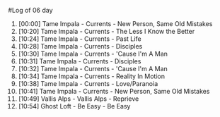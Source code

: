 #Log of 06 day

1. [00:00] Tame Impala - Currents - New Person, Same Old Mistakes
1. [10:20] Tame Impala - Currents - The Less I Know the Better
1. [10:24] Tame Impala - Currents - Past Life
1. [10:28] Tame Impala - Currents - Disciples
1. [10:30] Tame Impala - Currents - 'Cause I'm A Man
1. [10:31] Tame Impala - Currents - Disciples
1. [10:32] Tame Impala - Currents - 'Cause I'm A Man
1. [10:34] Tame Impala - Currents - Reality In Motion
1. [10:38] Tame Impala - Currents - Love/Paranoia
1. [10:41] Tame Impala - Currents - New Person, Same Old Mistakes
1. [10:49] Vallis Alps - Vallis Alps - Reprieve
1. [10:54] Ghost Loft - Be Easy - Be Easy

